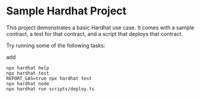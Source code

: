 # Sample Hardhat Project

This project demonstrates a basic Hardhat use case. It comes with a sample contract, a test for that contract, and a script that deploys that contract.

Try running some of the following tasks:

add 
```shell
npx hardhat help
npx hardhat test
REPORT_GAS=true npx hardhat test
npx hardhat node
npx hardhat run scripts/deploy.ts
```
